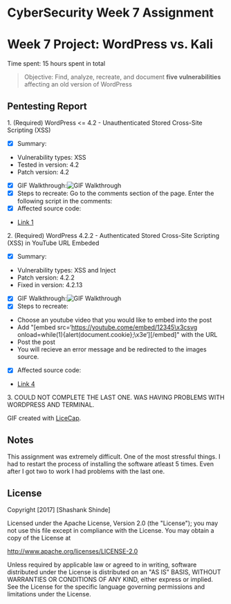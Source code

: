 # CyberSecurity Week 7 Assignment

# Week 7 Project: WordPress vs. Kali

Time spent: 15 hours spent in total

> Objective: Find, analyze, recreate, and document **five vulnerabilities** affecting an old version of WordPress

## Pentesting Report

1\. (Required) WordPress <= 4.2 - Unauthenticated Stored Cross-Site Scripting (XSS)
- [x] Summary: 
- Vulnerability types: XSS
- Tested in version: 4.2
- Patch version: 4.2
- [x] GIF Walkthrough:<img src='https://i.imgur.com/3hajE9h.gif' title='GIF Walkthrough' width='' alt='GIF Walkthrough' /> 
- [x] Steps to recreate: Go to the comments section of the page. Enter the following script in the comments: <script>while(1){alert(document.cookie);}</script>
- [x] Affected source code:
- [Link 1](https://compsecurityconcepts.wordpress.com/tag/cross-site-scripting/)

2\. (Required) WordPress 4.2.2 - Authenticated Stored Cross-Site Scripting (XSS) in YouTube URL Embeded
- [x] Summary: 
- Vulnerability types: XSS and Inject
- Patch version: 4.2.2
- Fixed in version: 4.2.13

- [x] GIF Walkthrough:<img src='https://i.imgur.com/swNTjs4.gif' title='GIF Walkthrough' width='' alt='GIF Walkthrough' /> 
- [x] Steps to recreate: 
- Choose an youtube video that you would like to embed into the post
- Add "[embed src=‘https://youtube.come/embed/12345\x3csvg onload=while(1){alert(document.cookie};\x3e’][/embed]" with the URL
- Post the post
- You will recieve an error message and be redirected to the images source.
- [x] Affected source code:
- [Link 4](https://github.com/WordPress/WordPress/commit/419c8d97ce8df7d5004ee0b566bc5e095f0a6ca8)

3\. COULD NOT COMPLETE THE LAST ONE. WAS HAVING PROBLEMS WITH WORDPRESS AND TERMINAL.



GIF created with [LiceCap](http://www.cockos.com/licecap/).

## Notes
This assignment was extremely difficult. One of the most stressful things. I had to restart the process of installing the software atleast 5 times. Even after I got two to work I had problems with the last one.

## License

Copyright [2017] [Shashank Shinde]

Licensed under the Apache License, Version 2.0 (the "License");
you may not use this file except in compliance with the License.
You may obtain a copy of the License at

http://www.apache.org/licenses/LICENSE-2.0

Unless required by applicable law or agreed to in writing, software
distributed under the License is distributed on an "AS IS" BASIS,
WITHOUT WARRANTIES OR CONDITIONS OF ANY KIND, either express or implied.
See the License for the specific language governing permissions and
limitations under the License.
